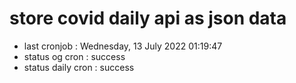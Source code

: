 # store covid daily api as json data

- last cronjob : Wednesday, 13 July 2022 01:19:47
- status og cron : success
- status daily cron : success
      
      